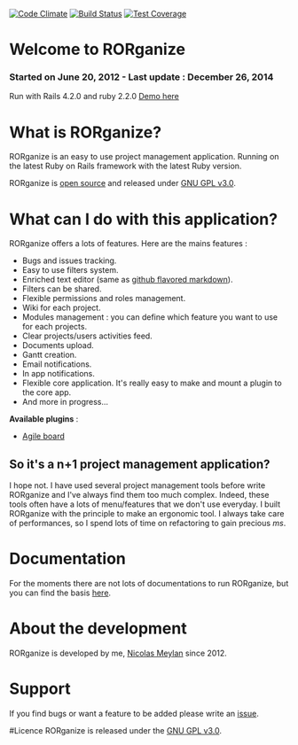 [![Code Climate](https://codeclimate.com/github/nmeylan/RORganize/badges/gpa.svg)](https://codeclimate.com/github/nmeylan/RORganize)
[![Build Status](https://travis-ci.org/nmeylan/RORganize.svg?branch=master)](https://travis-ci.org/nmeylan/RORganize)
[![Test Coverage](https://codeclimate.com/github/nmeylan/RORganize/badges/coverage.svg)](https://codeclimate.com/github/nmeylan/RORganize)

# Welcome to RORganize
### Started on June 20, 2012 - Last update : December 26, 2014

Run with Rails 4.2.0 and ruby 2.2.0
[Demo here](http://demo.rorganize.org/)
# What is RORganize?

RORganize is an easy to use project management application. Running on the latest Ruby on Rails framework with the latest Ruby version.

RORganize is [open source](https://github.com/nmeylan/RORganize) and released under [GNU GPL v3.0](http://choosealicense.com/licenses/gpl-3.0/).

# What can I do with this application?

RORganize offers a lots of features. Here are the mains features : 

*   Bugs and issues tracking.
*   Easy to use filters system.
*   Enriched text editor (same as [github flavored markdown](https://help.github.com/articles/github-flavored-markdown)).
*   Filters can be shared.
*   Flexible permissions and roles management.
*   Wiki for each project.
*   Modules management : you can define which feature you want to use for each projects.
*   Clear projects/users activities feed.
*   Documents upload.
*   Gantt creation.
*   Email notifications.
*   In app notifications.
*   Flexible core application. It's really easy to make and mount a plugin to the core app.
*   And more in progress...

**Available plugins** :
* [Agile board](https://github.com/nmeylan/RORganize-Plugin-Agile-Board) 

## So it's a n+1 project management application?
I hope not. I have used several project management tools before write RORganize and I've always find them too much complex. Indeed, these tools often have a lots of menu/features that we don't use everyday.
I built RORganize with the principle to make an ergonomic tool. I always take care of performances, so I spend lots of time on refactoring to gain precious _ms_.

# Documentation

For the moments there are not lots of documentations to run RORganize, but you can find the basis [here](https://github.com/nmeylan/RORganize/wiki).

# About the development

RORganize is developed by me, [Nicolas Meylan](https://github.com/nmeylan) since 2012. 

# Support

If you find bugs or want a feature to be added please write an [issue](https://github.com/nmeylan/RORganize/issues/new). 

#Licence
RORganize is released under the [GNU GPL v3.0](http://choosealicense.com/licenses/gpl-3.0/).
